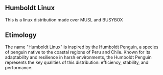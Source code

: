 ## Humboldt Linux
This is a linux distribution made over MUSL and BUSYBOX
## Etimology
The name "Humboldt Linux" is inspired by the Humboldt Penguin, a species of penguin native to the coastal regions of Peru and Chile. Known for its adaptability and resilience in harsh environments, the Humboldt Penguin represents the key qualities of this distribution: efficiency, stability, and performance.
